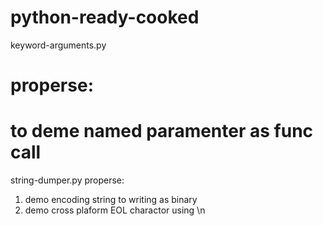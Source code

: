 # python-ready-cooked



keyword-arguments.py
# properse:
# to deme named paramenter as func call 

string-dumper.py
properse:
1. demo encoding string to writing as binary
2. demo cross plaform EOL charactor using \n
